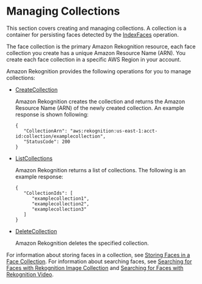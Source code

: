 # Managing Collections<a name="managing-collections"></a>

This section covers creating and managing collections\. A collection is a container for persisting faces detected by the [IndexFaces](API_IndexFaces.md) operation\. 

The face collection is the primary Amazon Rekognition resource, each face collection you create has a unique Amazon Resource Name \(ARN\)\. You create each face collection in a specific AWS Region in your account\.

Amazon Rekognition provides the following operations for you to manage collections:

+ [CreateCollection](API_CreateCollection.md)

  Amazon Rekognition creates the collection and returns the Amazon Resource Name \(ARN\) of the newly created collection\. An example response is shown following:

  ```
  {
     "CollectionArn": "aws:rekognition:us-east-1:acct-id:collection/examplecollection",
     "StatusCode": 200
  }
  ```

+ [ListCollections](API_ListCollections.md)

  Amazon Rekognition returns a list of collections\. The following is an example response:

  ```
  {
     "CollectionIds": [
        "examplecollection1",
        "examplecollection2",
        "examplecollection3"
     ]
  }
  ```

+ [DeleteCollection](API_DeleteCollection.md)

  Amazon Rekognition deletes the specified collection\. 

For information about storing faces in a collection, see [Storing Faces in a Face Collection](collections-index-faces.md)\. For information about searching faces, see [Searching for Faces with Rekognition Image Collection](collections-search-faces.md) and [Searching for Faces with Rekognition Video](collections-search-person.md)\.